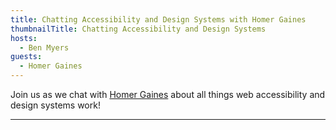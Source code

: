 ```yaml
---
title: Chatting Accessibility and Design Systems with Homer Gaines
thumbnailTitle: Chatting Accessibility and Design Systems
hosts:
  - Ben Myers
guests:
  - Homer Gaines
---
```


Join us as we chat with [Homer Gaines](https://twitter.com/xirclebox) about all things web accessibility and design systems work!

---